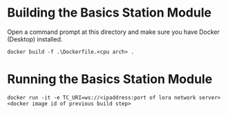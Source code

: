 # Building the Basics Station Module

Open a command prompt at this directory and make sure you have Docker (Desktop) installed.

```
docker build -f .\Dockerfile.<cpu arch> .
```

# Running the Basics Station Module

```
docker run -it -e TC_URI=ws://<ipaddress:port of lora network server> <docker image id of previous build step>
```
